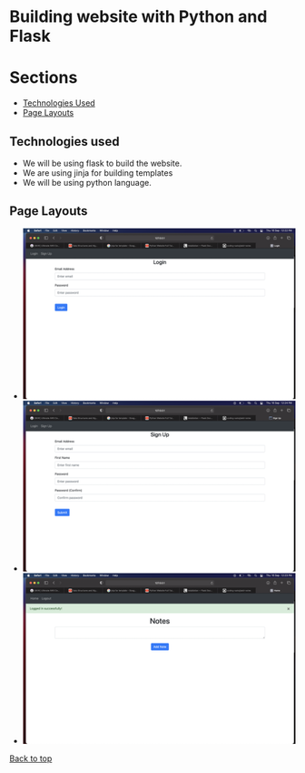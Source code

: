 # Building website with **Python** and **Flask**

# Sections

- [Technologies Used](#technologies-used)
- [Page Layouts](#page-layout)


## Technologies used
- We will be using flask to build the website.
- We are using jinja for building templates
- We will be using python language.

## Page Layouts
- ![Login Page](./Images/LoginScreen.png)
- ![SignUp Page](./Images/SignUpScreen.png)
- ![Home Page](./Images/HomeScreen.png)

[Back to top](#learning-python)